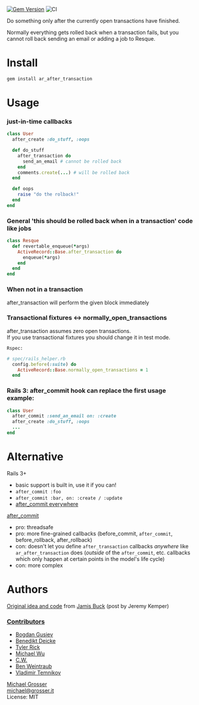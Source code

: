 [![Gem Version](https://badge.fury.io/rb/ar_after_transaction.png)](http://badge.fury.io/rb/ar_after_transaction)
![CI](https://github.com/grosser/ar_after_transaction/workflows/CI/badge.svg)

Do something only after the currently open transactions have finished.

Normally everything gets rolled back when a transaction fails, but you cannot roll back sending an email or adding a job to Resque.

Install
=======

```bash
gem install ar_after_transaction
```


Usage
=====

### just-in-time callbacks

```ruby
class User
  after_create :do_stuff, :oops

  def do_stuff
    after_transaction do
      send_an_email # cannot be rolled back
    end
    comments.create(...) # will be rolled back
  end

  def oops
    raise "do the rolback!"
  end
end
```

### General 'this should be rolled back when in a transaction' code like jobs

```ruby
class Resque
  def revertable_enqueue(*args)
    ActiveRecord::Base.after_transaction do
      enqueue(*args)
    end
  end
end
```

### When not in a transaction
after_transaction will perform the given block immediately

### Transactional fixtures <-> normally_open_transactions
after_transaction assumes zero open transactions.<br/>
If you use transactional fixtures you should change it in test mode.

`Rspec:`
```ruby
# spec/rails_helper.rb
  config.before(:suite) do
    ActiveRecord::Base.normally_open_transactions = 1
  end
```

### Rails 3: after_commit hook can replace the first usage example:

```ruby
class User
  after_commit :send_an_email on: :create
  after_create :do_stuff, :oops
  ...
end
```

Alternative
===========

Rails 3+
 - basic support is built in, use it if you can!
 - `after_commit :foo`
 - `after_commit :bar, on: :create / :update`
 - [after_commit everywhere](https://dev.to/evilmartians/rails-aftercommit-everywhere--4j9g)


[after_commit](https://github.com/pat/after_commit)<br/>
 - pro: threadsafe<br/>
 - pro: more fine-grained callbacks (before_commit, `after_commit`, before_rollback, after_rollback)<br/>
 - con: doesn't let you define `after_transaction` callbacks *anywhere* like `ar_after_transaction` does (*outside* of the `after_commit`, etc. callbacks which only happen at certain points in the model's life cycle)<br/>
 - con: more complex<br/>

Authors
=======
[Original idea and code](https://rails.lighthouseapp.com/projects/8994/tickets/2991-after-transaction-patch) from [Jamis Buck](http://weblog.jamisbuck.org/) (post by Jeremy Kemper)

### [Contributors](http://github.com/grosser/ar_after_transaction/contributors)
 - [Bogdan Gusiev](http://gusiev.com)
 - [Benedikt Deicke](http://blog.synatic.net)
 - [Tyler Rick](https://github.com/TylerRick)
 - [Michael Wu](https://github.com/michaelmwu)
 - [C.W.](https://github.com/compwron)
 - [Ben Weintraub](https://github.com/benweint)
 - [Vladimir Temnikov](https://github.com/vladimirtemnikov)

[Michael Grosser](http://grosser.it)<br/>
michael@grosser.it<br/>
License: MIT<br/>


